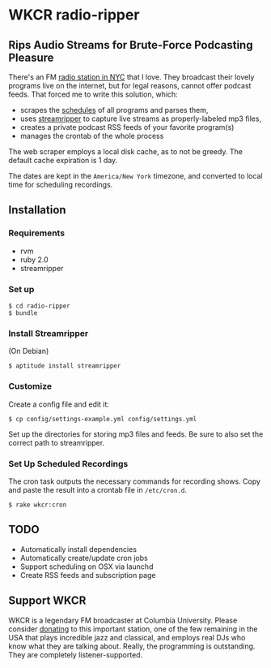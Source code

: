 # WKCR radio-ripper

## Rips Audio Streams for Brute-Force Podcasting Pleasure

There's an FM [radio station in NYC](http://www.studentaffairs.columbia.edu/wkcr/) that I love. They broadcast their lovely programs live on the internet, but for legal reasons, cannot offer podcast feeds. That forced me to write this solution, which:

* scrapes the [schedules](http://www.studentaffairs.columbia.edu/wkcr/schedule) of all programs and parses them,
* uses [streamripper](http://streamripper.sourceforge.net/tutorialconsole.php) to capture live streams as properly-labeled mp3 files,
* creates a private podcast RSS feeds of your favorite program(s)
* manages the crontab of the whole process

The web scraper employs a local disk cache, as to not be greedy. The default cache expiration is 1 day.

The dates are kept in the `America/New York` timezone, and converted to local time for scheduling recordings.

## Installation

### Requirements

  * rvm
  * ruby 2.0
  * streamripper

### Set up

    $ cd radio-ripper
    $ bundle

### Install Streamripper

(On Debian)

    $ aptitude install streamripper

### Customize

Create a config file and edit it:

    $ cp config/settings-example.yml config/settings.yml

Set up the directories for storing mp3 files and feeds. Be sure to also set the correct path to streamripper.

### Set Up Scheduled Recordings

The cron task outputs the necessary commands for recording shows. Copy and paste the result into a crontab file in `/etc/cron.d`.

    $ rake wkcr:cron

## TODO

* Automatically install dependencies
* Automatically create/update cron jobs
* Support scheduling on OSX via launchd
* Create RSS feeds and subscription page

## Support WKCR

WKCR is a legendary FM broadcaster at Columbia University. Please consider [donating](https://giving.columbia.edu/giveonline/?schoolstyle=411) to this important station, one of the few remaining in the USA that plays incredible jazz and classical, and employs real DJs who know what they are talking about. Really, the programming is outstanding. They are completely listener-supported.
